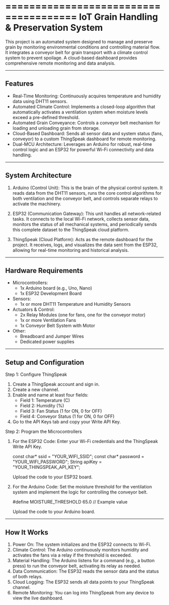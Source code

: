 ======================================
IoT Grain Handling & Preservation System
======================================

This project is an automated system designed to manage and preserve grain by monitoring environmental conditions and controlling material flow. It integrates a conveyor belt for grain transport with a climate control system to prevent spoilage. A cloud-based dashboard provides comprehensive remote monitoring and data analysis.

---
Features
---

* Real-Time Monitoring: Continuously acquires temperature and humidity data using DHT11 sensors.
* Automated Climate Control: Implements a closed-loop algorithm that automatically activates a ventilation system when moisture levels exceed a pre-defined threshold.
* Automated Grain Conveyance: Controls a conveyor belt mechanism for loading and unloading grain from storage.
* Cloud-Based Dashboard: Sends all sensor data and system status (fans, conveyor) to a custom ThingSpeak dashboard for remote monitoring.
* Dual-MCU Architecture: Leverages an Arduino for robust, real-time control logic and an ESP32 for powerful Wi-Fi connectivity and data handling.

---
System Architecture
---

1. Arduino (Control Unit):
   This is the brain of the physical control system. It reads data from the DHT11 sensors, runs the core control algorithms for both ventilation and the conveyor belt, and controls separate relays to activate the machinery.

2. ESP32 (Communication Gateway):
   This unit handles all network-related tasks. It connects to the local Wi-Fi network, collects sensor data, monitors the status of all mechanical systems, and periodically sends this complete dataset to the ThingSpeak cloud platform.

3. ThingSpeak (Cloud Platform):
   Acts as the remote dashboard for the project. It receives, logs, and visualizes the data sent from the ESP32, allowing for real-time monitoring and historical analysis.

---
Hardware Requirements
---

* Microcontrollers:
  - 1x Arduino board (e.g., Uno, Nano)
  - 1x ESP32 Development Board
* Sensors:
  - 1x or more DHT11 Temperature and Humidity Sensors
* Actuators & Control:
  - 2x Relay Modules (one for fans, one for the conveyor motor)
  - 1x or more Ventilation Fans
  - 1x Conveyor Belt System with Motor
* Other:
  - Breadboard and Jumper Wires
  - Dedicated power supplies

---
Setup and Configuration
---

Step 1: Configure ThingSpeak
1. Create a ThingSpeak account and sign in.
2. Create a new channel.
3. Enable and name at least four fields:
   - Field 1: Temperature (C)
   - Field 2: Humidity (%)
   - Field 3: Fan Status (1 for ON, 0 for OFF)
   - Field 4: Conveyor Status (1 for ON, 0 for OFF)
4. Go to the API Keys tab and copy your Write API Key.

Step 2: Program the Microcontrollers
1. For the ESP32 Code:
   Enter your Wi-Fi credentials and the ThingSpeak Write API Key.
   
   const char* ssid = "YOUR_WIFI_SSID";
   const char* password = "YOUR_WIFI_PASSWORD";
   String apiKey = "YOUR_THINGSPEAK_API_KEY";
   
   Upload the code to your ESP32 board.

2. For the Arduino Code:
   Set the moisture threshold for the ventilation system and implement the logic for controlling the conveyor belt.
   
   #define MOISTURE_THRESHOLD 65.0 // Example value
   
   Upload the code to your Arduino board.

---
How It Works
---

1. Power On: The system initializes and the ESP32 connects to Wi-Fi.
2. Climate Control: The Arduino continuously monitors humidity and activates the fans via a relay if the threshold is exceeded.
3. Material Handling: The Arduino listens for a command (e.g., a button press) to run the conveyor belt, activating its relay as needed.
4. Data Communication: The ESP32 reads the sensor data and the status of both relays.
5. Cloud Logging: The ESP32 sends all data points to your ThingSpeak channel.
6. Remote Monitoring: You can log into ThingSpeak from any device to view the live dashboard.
